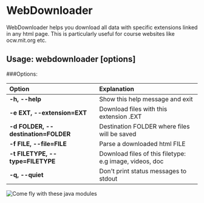 # WebDownloader

WebDownloader helps you download all data with specific extensions linked in any html page.
This is particularly useful for course websites like ocw.mit.org etc.  

## Usage: webdownloader [options]  

###Options:

| Option                                | Explanation           |
| :-------------------------------------| :---------------------|
| **-h, --help**                        | Show this help message and exit |
| **-e EXT, --extension=EXT**           | Download files with this extension .EXT |
| **-d FOLDER, --destination=FOLDER**   | Destination FOLDER where files will be saved |
| **-f FILE, --file=FILE**              | Parse a downloaded html FILE  |
| **-t FILETYPE, --type=FILETYPE**      | Download files of this filetype: e.g image, videos, doc |
| **-q, --quiet**                       | Don't print status messages to stdout |

![Come fly with these java modules](http://i.imgur.com/SuxOs2d.jpg)


